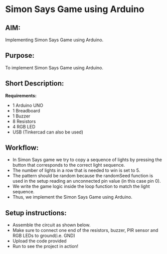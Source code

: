 # Simon Says Game using Arduino

## AIM:

Implementing Simon Says Game using Arduino.

## Purpose:

To implement Simon Says Game using Arduino.

## Short Description:

**Requirements:**

- 1 Arduino UNO
- 1 Breadboard
- 1 Buzzer
- 8 Resistors
- 4 RGB LED
- USB
  (Tinkercad can also be used)

## Workflow:

- In Simon Says game we try to copy a sequence of lights by pressing the button that corresponds to the correct light sequence.
- The number of lights in a row that is needed to win is set to 5.
- The pattern should be random because the randomSeed function is used in the setup reading an unconnected pin value (in this case pin 0).
- We write the game logic inside the loop function to match the light sequence.
- Thus, we implement the Simon Says Game using Arduino.

## Setup instructions:

- Assemble the circuit as shown below.
- Make sure to connect one end of the resistors, buzzer, PIR sensor and RGB LEDs to ground(i.e. GND)
- Upload the code provided
- Run to see the project in action!
